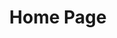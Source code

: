 ---
title: Home Page
blocks:
  - _template: text
    content: Welcome to our website.
  - _template: image
    src: /images/hero.jpg
    alt: Hero image
---